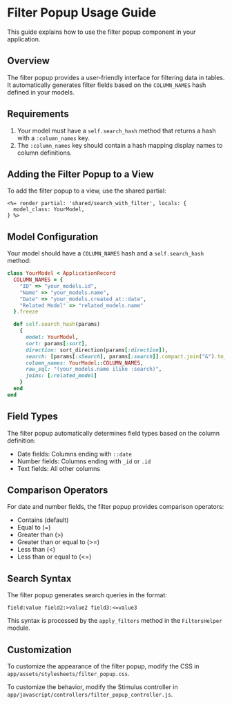 # Filter Popup Usage Guide

This guide explains how to use the filter popup component in your application.

## Overview

The filter popup provides a user-friendly interface for filtering data in tables. It automatically generates filter fields based on the `COLUMN_NAMES` hash defined in your models.

## Requirements

1. Your model must have a `self.search_hash` method that returns a hash with a `:column_names` key.
2. The `:column_names` key should contain a hash mapping display names to column definitions.

## Adding the Filter Popup to a View

To add the filter popup to a view, use the shared partial:

```erb
<%= render partial: 'shared/search_with_filter', locals: { 
  model_class: YourModel, 
} %>
```

## Model Configuration

Your model should have a `COLUMN_NAMES` hash and a `self.search_hash` method:

```ruby
class YourModel < ApplicationRecord
  COLUMN_NAMES = {
    "ID" => "your_models.id",
    "Name" => "your_models.name",
    "Date" => "your_models.created_at::date",
    "Related Model" => "related_models.name"
  }.freeze

  def self.search_hash(params)
    {
      model: YourModel,
      sort: params[:sort],
      direction: sort_direction(params[:direction]),
      search: [params[:sSearch], params[:search]].compact.join("&").to_s,
      column_names: YourModel::COLUMN_NAMES,
      raw_sql: "(your_models.name ilike :search)",
      joins: [:related_model]
    }
  end
end
```

## Field Types

The filter popup automatically determines field types based on the column definition:

- Date fields: Columns ending with `::date`
- Number fields: Columns ending with `_id` or `.id`
- Text fields: All other columns

## Comparison Operators

For date and number fields, the filter popup provides comparison operators:
- Contains (default)
- Equal to (=)
- Greater than (>)
- Greater than or equal to (>=)
- Less than (<)
- Less than or equal to (<=)

## Search Syntax

The filter popup generates search queries in the format:

```
field:value field2:>value2 field3:<=value3
```

This syntax is processed by the `apply_filters` method in the `FiltersHelper` module.

## Customization

To customize the appearance of the filter popup, modify the CSS in `app/assets/stylesheets/filter_popup.css`.

To customize the behavior, modify the Stimulus controller in `app/javascript/controllers/filter_popup_controller.js`. 

